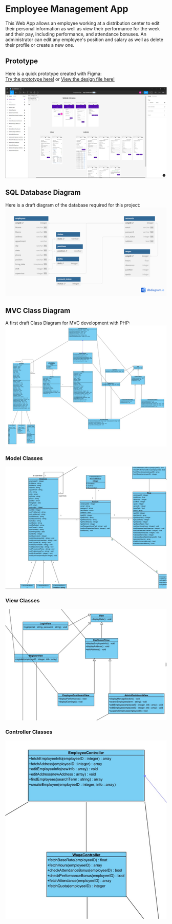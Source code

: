 # Employee Management App

This Web App allows an employee working at a distribution center to edit their personal information as well as view their performance for the week and their pay, including performance, and attendance bonuses. An administrator can edit any employee's position and salary as well as delete their profile or create a new one.

## Prototype

Here is a quick prototype created with Figma:<br>
<a href='https://www.figma.com/proto/xyOPc04fT62nfdoE2BY4CR/App-Dashboard?node-id=0-1&t=jFOuYhtqTXEeHPR3-0'>Try the prototype here!</a> or 
<a href='https://www.figma.com/design/xyOPc04fT62nfdoE2BY4CR/App-Dashboard?node-id=0-1&t=jFOuYhtqTXEeHPR3-0'>View the design file here!<br><br>
<img src='images/prototype.jpg'></a><br>


## SQL Database Diagram

Here is a draft diagram of the database required for this project:<br>
<img src='images/empManagementDB.png'>

## MVC Class Diagram

A first draft Class Diagram for MVC development with PHP:<br>
<img src='images/classes.jpg'><br>
### Model Classes<br>
<img src='images/models.jpg'><br>
### View Classes<br>
<img src='images/views.jpg'><br>
### Controller Classes<br>
<img src='images/controllers.jpg'>
